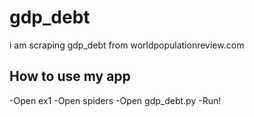 # gdp_debt
i  am scraping gdp_debt from worldpopulationreview.com
## How to use my app
-Open ex1
-Open spiders
-Open gdp_debt.py
-Run!

